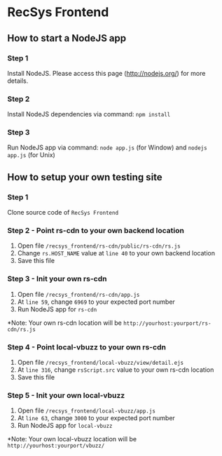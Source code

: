 # RecSys Frontend

## How to start a NodeJS app
### Step 1
Install NodeJS. Please access this page (http://nodejs.org/) for more details.

### Step 2
Install NodeJS dependencies via command: `npm install`

### Step 3
Run NodeJS app via command: `node app.js` (for Window) and `nodejs app.js` (for Unix)

## How to setup your own testing site
### Step 1
Clone source code of `RecSys Frontend`

### Step 2 - Point rs-cdn to your own backend location
1. Open file `/recsys_frontend/rs-cdn/public/rs-cdn/rs.js`
2. Change `rs.HOST_NAME` value at `line 40` to your own backend location
3. Save this file

### Step 3 - Init your own rs-cdn
1. Open file `/recsys_frontend/rs-cdn/app.js`
2. At `line 59`, change `6969` to your expected port number
3. Run NodeJS app for `rs-cdn`

*Note: Your own rs-cdn location will be `http://yourhost:yourport/rs-cdn/rs.js`

### Step 4 - Point local-vbuzz to your own rs-cdn
1. Open file `/recsys_frontend/local-vbuzz/view/detail.ejs`
2. At `line 316`, change `rsScript.src` value to your own rs-cdn location
3. Save this file

### Step 5 - Init your own local-vbuzz
1. Open file `/recsys_frontend/local-vbuzz/app.js`
2. At `line 63`, change `3000` to your expected port number
3. Run NodeJS app for `local-vbuzz`

*Note: Your own local-vbuzz location will be `http://yourhost:yourport/vbuzz/`
